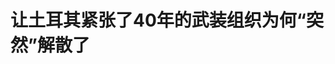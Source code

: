 <!DOCTYPE html>
<html lang="zh-CN">

<head>
    
<title>让土耳其紧张了40年的武装组织为何“突然”解散了_腾讯新闻</title>
<meta name="keywords" content="库尔德工人党,土耳其_时政,库尔德人,土耳其,厄梅尔·切利克,阿卜杜拉·厄贾兰,埃尔多安,伊拉克_时政,土耳其政府,伊拉克">
<meta name="description" content="当地时间12日，库尔德工人党宣布将解除武装并解散。此举将结束该党与土耳其政府持续超过40年的武装冲突。△美联社报道截图 （海报上为库尔德工人党领导人厄贾兰）土耳其总统埃尔多安当天表示，土耳其正坚定地向着“无恐怖主义的土耳其”这一目标迈进，库尔德工人党的解散意味着一个关键门槛已被跨越。△当地时间2025年5月1...">
<meta name="author" content="腾讯网">
<meta name="copyright" content="Copyright 1998 - 2025 Tencent. All Rights Reserved">
<meta property="og:type" content="news" />

<meta property="og:title" content="让土耳其紧张了40年的武装组织为何“突然”解散了_腾讯新闻" />
<meta property="og:description" content="当地时间12日，库尔德工人党宣布将解除武装并解散。此举将结束该党与土耳其政府持续超过40年的武装冲突。△美联社报道截图 （海报上为库尔德工人党领导人厄贾兰）土耳其总统埃尔多安当天表示，土耳其正坚定地向着“无恐怖主义的土耳其”这一目标迈进，库尔德工人党的解散意味着一个关键门槛已被跨越。△当地时间2025年5月1..." />
<meta property="og:url" content="https://news.qq.com/rain/a/20250513A04M6L00" />
<meta property="og:image" content="https://inews.gtimg.com/news_ls/OKyBHykq55pDRFwO8xuNQwEDEfQxTRUJwD6JB3dLuAVxYAA_640330/0" />
<meta property="article:author" content="央视新闻" />
<meta property="article:published_time" content="2025-05-13 12:45:40" />
<meta property="category" content="politics" />

<meta name="baidu-site-verification" content="jJeIJ5X7pP" />
    <meta charset="utf-8" />
<meta http-equiv="X-UA-Compatible" content="IE=Edge" />
<meta name="viewport" content="width=device-width, initial-scale=1, shrink-to-fit=no" />
<link rel="dns-prefetch" href="mat1.gtimg.com">
<link rel="dns-prefetch" href="i.news.qq.com">
<link rel="shortcut icon" href="https://mat1.gtimg.com/qqcdn/qqindex2021/favicon.ico">
<script nomodule="true" src="https://mat1.gtimg.com/qqcdn/qqindex2021/common-static/20240515201444/core3-37-1.min.js"></script>
<script>
  try {
    if (!window.IntersectionObserver) {
      var observerScript = document.createElement('script');
      observerScript.src = "https://mat1.gtimg.com/qqcdn/qqindex2021/common-static/20241024141058/intersection-observer-polyfill.js";
      document.head.appendChild(observerScript);
    }
  } catch (error) {}
</script>

<script>
  try {
    if (!Element.prototype.scrollTo) {
      var scrollScript = document.createElement('script');
      scrollScript.src = "https://mat1.gtimg.com/qqcdn/qqindex2021/common-static/20241025153001/scroll-behavior-polyfill.js";
      document.head.appendChild(scrollScript);
    }
  } catch (error) {}
</script>
<script>
  try {
    if ('scrollRestoration' in window.history) {
      window.history.scrollRestoration = 'manual';
    }
    window.isPcClient = Boolean(window.electron) && (
      window.navigator.userAgent.indexOf('pc-client') > 0 ||
      window.navigator.userAgent.indexOf('TencentNews') > 0
    );
  } catch {}
</script>
<script>
  try {
    if (window.isPcClient) {
      var bodyStyle = document.createElement('style');
      bodyStyle.innerText = 'body{ zoom: 0.95 }';
      document.head.appendChild(bodyStyle);
    }
  } catch {}
</script>
<script>
  window.DATA = {"url":"https://view.inews.qq.com/a/20250513A04M6L00","article_id":"20250513A04M6L00","article_type":"0","title":"让土耳其紧张了40年的武装组织为何“突然”解散了","desc":"当地时间12日，库尔德工人党宣布将解除武装并解散。此举将结束该党与土耳其政府持续超过40年的武装冲突。△美联社报道截图 （海报上为库尔德工人党领导人厄贾兰）土耳其总统埃尔多安当天表示，土耳其正坚定地向着“无恐怖主义的土耳其”这一目标迈进，库尔德工人党的解散意味着一个关键门槛已被跨越。△当地时间2025年5月1...","iNewsRecommendLevel":1,"abstract":"当地时间12日，库尔德工人党宣布将解除武装并解散。此举将结束该党与土耳其政府持续超过40年的武装冲突。△美联社报道截图 （海报上为库尔德工人党领导人厄贾兰）土耳其总统埃尔多安当天表示，土耳其正坚定地向着“无恐怖主义的土耳其”这一目标迈进，库尔德工人党的解散意味着一个关键门槛已被跨越。△当地时间2025年5月1...","catalog1":"politics","ad_channel_sign":"news","introduction":"","media":"央视新闻","media_id":"58","pubtime":"2025-05-13 12:45:40","comment_id":"8411420429","political":0,"cmsId":"20250513A04M6L00","cms_id":"20250513A04M6L00","closeAllAd":0,"closeAllFavorite":false,"originContent":{"directory":{"ai_list":null,"enable":2,"list":null},"text":"\u003cdiv class=\"rich_media_content\"\u003e\u003c!--NO_AD_ERROR_8_2I1--\u003e\u003cp\u003e当地时间12日，库尔德工人党宣布将解除武装并解散。此举将结束该党与土耳其政府持续超过40年的武装冲突。\u003c/p\u003e\u003cdiv data-exeditor-arbitrary-box=\"wrap\"\u003e\u003cp\u003e\u003c!--IMG_0--\u003e\u003c/p\u003e\u003cp class=\"qqnews_image_desc\" style=\"color: #666; font-size: 14px; text-align: center\"\u003e△美联社报道截图 （海报上为库尔德工人党领导人厄贾兰）\u003c/p\u003e\u003c/div\u003e\u003cp\u003e土耳其总统埃尔多安当天表示，土耳其正坚定地向着“无恐怖主义的土耳其”这一目标迈进，库尔德工人党的解散意味着一个关键门槛已被跨越。\u003c/p\u003e\u003cdiv data-exeditor-arbitrary-box=\"wrap\"\u003e\u003cp\u003e\u003c!--IMG_1--\u003e\u003c/p\u003e\u003cp class=\"qqnews_image_desc\" style=\"color: #666; font-size: 14px; text-align: center\"\u003e△当地时间2025年5月12日，土耳其总统埃尔多安在内阁会议后发言。（图自视觉中国）\u003c/p\u003e\u003c/div\u003e\u003cp\u003e土耳其执政党正义与发展党发言人厄梅尔·切利克表示，库尔德工人党的解散是实现“无恐怖主义的土耳其”的重要一步。库尔德工人党的决定必须适用于其所有分支和延伸组织。\u003c/p\u003e\u003cdiv data-exeditor-arbitrary-box=\"wrap\"\u003e\u003cp\u003e\u003c!--IMG_2--\u003e\u003c/p\u003e\u003cp class=\"qqnews_image_desc\" style=\"color: #666; font-size: 14px; text-align: center\"\u003e△土耳其阿纳多卢通讯社报道截图 （题图为土耳其执政党正义与发展党发言人切利克）\u003c/p\u003e\u003c/div\u003e\u003cp\u003e伊拉克库尔德自治区主席府12日发表声明称，库尔德工人党的决定具有“历史性意义”，不仅为结束数十年的冲突奠定基础，也为地区和平与稳定开启新篇章。\u003c/p\u003e\u003cdiv data-exeditor-arbitrary-box=\"wrap\"\u003e\u003cp\u003e\u003c!--IMG_3--\u003e\u003c/p\u003e\u003cp class=\"qqnews_image_desc\" style=\"color: #666; font-size: 14px; text-align: center\"\u003e△资料图：2013年5月14日，一群库尔德工人党武装人员进入伊拉克北部的赫罗尔地区。（图自美联社）\u003c/p\u003e\u003c/div\u003e\u003cdiv style=\"align-items: center; box-sizing: border-box; display: flex; font-size: 19px; font-weight: bold; justify-content: flex-start; margin-bottom: 26px; margin-top: 28px; width: 100%\" class=\"cms-cke-widget-title-normal-3 cms-cke-widget-title-tpl cms-cke-widget-title-wrapper cms-cke-widget-tpl\" data-exeditor-arbitrary-box=\"wrap\" data-exeditor-arbitrary-box-special-style=\"width\"\u003e\u003cdiv style=\"display: inline-block; position: relative; z-index: 9\" class=\"cms-cke-widget-title-container\" data-exeditor-arbitrary-box=\"wrap\"\u003e\u003csection style=\"background-image: url(https://inews.gtimg.com/om_bt/OX7Z_nbbTaKtViCWODDbOU1wckRuvY_TA8hQbw9qZcZmIAA/0); background-position: center; background-repeat: no-repeat; background-size: cover; display: inline-block; height: 48px; left: 0px; margin-right: 4px; position: absolute; top: -5px; width: 48px\" data-exeditor-arbitrary-box=\"text-wrap\"\u003e \u003c/section\u003e\u003cdiv style=\"color: #0d141e; display: inline-block; line-height: 26px; min-width: 4px; padding: 1px 12px 1px 21px; position: relative; text-align: left; top: 9px; word-break: break-all\" class=\"cms-cke-widget-title-wrap title-normal-3-text\" data-exeditor-arbitrary-box=\"wrap\"\u003e\u003cp\u003e\u003cspan style=\"font-size: 19px\"\u003e\u003cstrong\u003e\u003cspan style=\"color: rgb(13, 20, 30)\"\u003e资讯多一点：库尔德工人党\u003c/span\u003e\u003c/strong\u003e\u003c/span\u003e\u003c/p\u003e\u003c/div\u003e\u003c/div\u003e\u003c/div\u003e\u003cul classname=\"ex-list\" data-ex-list=\"ul\" data-list-style-type=\"circle\" style=\"--ul-list-style-type: \u0026#39;\\25EF\u0026#39;\" class=\"nonUnicode-list-style-type\"\u003e\u003cli\u003e\u003cp\u003e库尔德工人党成立于1979年，长期以武力手段寻求在土耳其与伊拉克、伊朗、\u003c!--SECURE_LINK_BEGIN_0--\u003e叙利亚\u003c!--SECURE_LINK_END_0--\u003e交界地区建立独立国家。\u003c/p\u003e\u003c/li\u003e\u003cli\u003e\u003cp\u003e自1984年起，库尔德工人党与土耳其政府爆发多轮冲突，造成数万人死亡。\u003c/p\u003e\u003c/li\u003e\u003cli\u003e\u003cp\u003e1999年，该组织领导人阿卜杜拉·厄贾兰被土耳其政府逮捕并关押在伊斯坦布尔附近的伊姆拉勒岛。\u003c/p\u003e\u003c/li\u003e\u003cli\u003e\u003cp\u003e2012年10月，土耳其政府开始与厄贾兰进行接触，开启推进解决土耳其库尔德问题的“和平进程”谈判。\u003c/p\u003e\u003c/li\u003e\u003cli\u003e\u003cp\u003e2025年2月27日，被监禁的厄贾兰发表声明，要求所有库尔德工人党武装人员必须放下武器，库尔德工人党必须自行解散。\u003c/p\u003e\u003c/li\u003e\u003cli\u003e\u003cp\u003e3月1日，库尔德工人党宣布即日起其所有武装将在不受攻击的情况下开始停火，并将在厄贾兰的领导下放下武器并解散。库尔德工人党要求土耳其政府释放厄贾兰，让他正常工作与生活，库尔德工人党只有在厄贾兰的领导下才能实现这一切。\u003c/p\u003e\u003c/li\u003e\u003cli\u003e\u003cp\u003e5月初，库尔德工人党在伊拉克北部召开代表大会，重点讨论厄贾兰此前提出的“解除武装、实现和平”的呼吁。\u003c/p\u003e\u003c/li\u003e\u003c/ul\u003e\u003cdiv data-exeditor-arbitrary-box=\"wrap\"\u003e\u003cp\u003e\u003c!--IMG_4--\u003e\u003c/p\u003e\u003cp class=\"qqnews_image_desc\" style=\"color: #666; font-size: 14px; text-align: center\"\u003e△当地时间2025年5月12日，库尔德工人党在伊拉克北部召开的会议上宣布组织解散。（图自视觉中国）\u003c/p\u003e\u003c/div\u003e\u003cp\u003e\u003cstrong\u003e中国人民大学国际关系学院教授田文林\u003c/strong\u003e在接受中央广播电视总台环球资讯广播采访时分析指出，库尔德工人党宣布解散并结束武装活动，看似突然，实际与土耳其国内及其周边地区的形势变化密切相关。\u003c!--NO_AD_0--\u003e\u003c!--EOP_0--\u003e\u003c/p\u003e\u003c!--PARAGRAPH_0--\u003e\u003cul classname=\"ex-list\" data-ex-list=\"ul\" data-list-style-type=\"circle\" style=\"--ul-list-style-type: \u0026#39;\\25EF\u0026#39;\" class=\"nonUnicode-list-style-type\"\u003e\u003cli\u003e\u003cp\u003e去年12月，叙利亚政权更替。土耳其可以长驱直入进入叙利亚境内，打击越境藏匿的库尔德工人党组织，这使得库尔德工人党陷入前所未有的困境。\u003c/p\u003e\u003c/li\u003e\u003cli\u003e\u003cp\u003e库尔德工人党领导人厄贾兰被土耳其政府长期关押。土耳其政府希望用厄贾兰的自由换取库尔德工人党放下武装并解散。\u003c/p\u003e\u003c/li\u003e\u003cli\u003e\u003cp\u003e库尔德工人党自创建至今，试图通过武力方式争取所谓自治乃至独立的进程并没有获得实质性胜利，反而导致库尔德聚居区战乱频繁，库尔德人的生存境遇变得更加困难。\u003c/p\u003e\u003c/li\u003e\u003cli\u003e\u003cp\u003e在上述这些背景下，库尔德工人党最终选择放下武器。\u003c/p\u003e\u003c/li\u003e\u003c/ul\u003e\u003cdiv data-exeditor-arbitrary-box=\"wrap\"\u003e\u003cp\u003e\u003c!--IMG_5--\u003e\u003c/p\u003e\u003cp class=\"qqnews_image_desc\" style=\"color: #666; font-size: 14px; text-align: center\"\u003e△资料图：2007年6月20日，库尔德斯坦工人党武装人员在伊拉克北部进行训练。（图自视觉中国）\u003c/p\u003e\u003c/div\u003e\u003cp\u003e田文林进一步指出，库尔德工人党主动宣布解散，既缓解了土耳其的安全焦虑，也有利于地区局势的缓和。\u003c/p\u003e\u003cul classname=\"ex-list\" data-ex-list=\"ul\" data-list-style-type=\"circle\" style=\"--ul-list-style-type: \u0026#39;\\25EF\u0026#39;\" class=\"nonUnicode-list-style-type\"\u003e\u003cli\u003e\u003cp\u003e首先，库尔德人占土耳其人口的20%，库尔德工人党领导的民族独立运动，被土耳其视为安全领域的重大威胁。现在库尔德工人党主动解散武装，放下武器，无疑会缓解土耳其国内紧张的安全形势，减少安全方面的投入。\u003c/p\u003e\u003c/li\u003e\u003cli\u003e\u003cp\u003e其次，库尔德人是中东第四大民族，但是始终没有建立自己的国家。现在库尔德工人党主动宣布解散，使得库尔德人谋求高度自治乃至独立的可能性大幅下降。对于现在的中东局势而言，是有好处的。\u003c/p\u003e\u003c/li\u003e\u003c!--NO_AD_1--\u003e\u003c!--EOP_1--\u003e\u003c!--NO_AD_2--\u003e\u003c!--EOP_2--\u003e\u003c!--NO_AD_3--\u003e\u003c!--EOP_3--\u003e\u003c!--NO_AD_4--\u003e\u003c!--EOP_4--\u003e\u003c/ul\u003e\u003c!--PARAGRAPH_4--\u003e\u003c!--PARAGRAPH_3--\u003e\u003c!--PARAGRAPH_2--\u003e\u003c!--PARAGRAPH_1--\u003e\u003cp\u003e素材来源丨总台环球资讯广播《直播世界》\u003c/p\u003e\u003cp\u003e记者丨陈慧慧 杨卓英 \u003c/p\u003e\u003cp\u003e编辑丨印梅梅 姚燕侠 原丁 杨楠\u003c/p\u003e\u003cp\u003e签审丨闫明 康炘冬\u003c/p\u003e\u003cdiv powered-by=\"qqnews_ex-editor\"\u003e\u003c/div\u003e\u003cstyle\u003e.rich_media_content{--news-tabel-th-night-color: #444444;--news-font-day-color: #333;--news-font-night-color: #d9d9d9;--news-bottom-distance: 22px}.rich_media_content p:not([data-exeditor-arbitrary-box=image-box]){letter-spacing:.5px;line-height:30px;margin-bottom:var(--news-bottom-distance);word-wrap:break-word}.rich_media_content{color:var(--news-font-day-color);font-size:18px}@media(prefers-color-scheme:dark){body:not([data-weui-theme=light]):not([dark-mode-disable=true]) .rich_media_content p:not([data-exeditor-arbitrary-box=image-box]){letter-spacing:.5px;line-height:30px;margin-bottom:var(--news-bottom-distance);word-wrap:break-word}body:not([data-weui-theme=light]):not([dark-mode-disable=true]) .rich_media_content{color:var(--news-font-night-color)}}.data_color_scheme_dark .rich_media_content p:not([data-exeditor-arbitrary-box=image-box]){letter-spacing:.5px;line-height:30px;margin-bottom:var(--news-bottom-distance);word-wrap:break-word}.data_color_scheme_dark .rich_media_content{color:var(--news-font-night-color)}.data_color_scheme_dark .rich_media_content{font-size:18px}.rich_media_content p[data-exeditor-arbitrary-box=image-box]{margin-bottom:11px}.rich_media_content\u003ediv:not(.qnt-video),.rich_media_content\u003esection{margin-bottom:var(--news-bottom-distance)}.rich_media_content hr{margin-bottom:var(--news-bottom-distance)}.rich_media_content .link_list{margin:0;margin-top:20px;min-height:0!important}.rich_media_content blockquote{background:#f9f9f9;border-left:6px solid #ccc;margin:1.5em 10px;padding:.5em 10px}.rich_media_content blockquote p{margin-bottom:0!important}.data_color_scheme_dark .rich_media_content blockquote{background:#323232}@media(prefers-color-scheme:dark){body:not([data-weui-theme=light]):not([dark-mode-disable=true]) .rich_media_content blockquote{background:#323232}}.rich_media_content ol[data-ex-list]{--ol-start: 1;--ol-list-style-type: decimal;list-style-type:none;counter-reset:olCounter calc(var(--ol-start,1) - 1);position:relative}.rich_media_content ol[data-ex-list]\u003eli\u003e:first-child::before{content:counter(olCounter,var(--ol-list-style-type)) '. ';counter-increment:olCounter;font-variant-numeric:tabular-nums;display:inline-block}.rich_media_content ul[data-ex-list]{--ul-list-style-type: circle;list-style-type:none;position:relative}.rich_media_content ul[data-ex-list].nonUnicode-list-style-type\u003eli\u003e:first-child::before{content:var(--ul-list-style-type) ' ';font-variant-numeric:tabular-nums;display:inline-block;transform:scale(0.5)}.rich_media_content ul[data-ex-list].unicode-list-style-type\u003eli\u003e:first-child::before{content:var(--ul-list-style-type) ' ';font-variant-numeric:tabular-nums;display:inline-block;transform:scale(0.8)}.rich_media_content ol:not([data-ex-list]){padding-left:revert}.rich_media_content ul:not([data-ex-list]){padding-left:revert}.rich_media_content table{display:table;border-collapse:collapse;margin-bottom:var(--news-bottom-distance)}.rich_media_content table th,.rich_media_content table td{word-wrap:break-word;border:1px solid #ddd;white-space:nowrap;padding:2px 5px}.rich_media_content table th{font-weight:700;background-color:#f0f0f0;text-align:left}.rich_media_content table p{margin-bottom:0!important}.data_color_scheme_dark .rich_media_content table th{background:var(--news-tabel-th-night-color)}@media(prefers-color-scheme:dark){body:not([data-weui-theme=light]):not([dark-mode-disable=true]) .rich_media_content table th{background:var(--news-tabel-th-night-color)}}.rich_media_content .qqnews_image_desc,.rich_media_content p[type=om-image-desc]{line-height:20px!important;text-align:center!important;font-size:14px!important;color:#666!important}.rich_media_content div[data-exeditor-arbitrary-box=wrap]:not([data-exeditor-arbitrary-box-special-style]){max-width:100%}.rich_media_content .qqnews-content{--wmfont: 0;--wmcolor: transparent;font-size:var(--wmfont);color:var(--wmcolor);line-height:var(--wmfont)!important;margin-bottom:var(--wmfont)!important}.rich_media_content .qqnews_sign_emphasis{background:#f7f7f7}.rich_media_content .qqnews_sign_emphasis ol{word-wrap:break-word;border:none;color:#5c5c5c;line-height:28px;list-style:none;margin:14px 0 6px;padding:16px 15px 4px}.rich_media_content .qqnews_sign_emphasis p{margin-bottom:12px!important}.rich_media_content .qqnews_sign_emphasis ol\u003eli\u003ep{padding-left:30px}.rich_media_content .qqnews_sign_emphasis ol\u003eli{list-style:none}.rich_media_content .qqnews_sign_emphasis ol\u003eli\u003ep:first-child::before{margin-left:-30px;content:counter(olCounter,decimal) ''!important;counter-increment:olCounter!important;font-variant-numeric:tabular-nums!important;background:#37f;border-radius:2px;color:#fff;font-size:15px;font-style:normal;text-align:center;line-height:18px;width:18px;height:18px;margin-right:12px;position:relative;top:-1px}.data_color_scheme_dark .rich_media_content .qqnews_sign_emphasis{background:#262626}.data_color_scheme_dark .rich_media_content .qqnews_sign_emphasis ol\u003eli\u003ep{color:#a9a9a9}@media(prefers-color-scheme:dark){body:not([data-weui-theme=light]):not([dark-mode-disable=true]) .rich_media_content .qqnews_sign_emphasis{background:#262626}body:not([data-weui-theme=light]):not([dark-mode-disable=true]) .rich_media_content .qqnews_sign_emphasis ol\u003eli\u003ep{color:#a9a9a9}}.rich_media_content h1,.rich_media_content h2,.rich_media_content h3,.rich_media_content h4,.rich_media_content h5,.rich_media_content h6{margin-bottom:var(--news-bottom-distance);font-weight:700}.rich_media_content h1{font-size:20px}.rich_media_content h2,.rich_media_content h3{font-size:19px}.rich_media_content h4,.rich_media_content h5,.rich_media_content h6{font-size:18px}.rich_media_content li:empty{display:none}.rich_media_content ul,.rich_media_content ol{margin-bottom:var(--news-bottom-distance)}.rich_media_content div\u003ep:only-child{margin-bottom:0!important}.rich_media_content .cms-cke-widget-title-wrap p{margin-bottom:0!important}\u003c/style\u003e\u003c/div\u003e","version":"v2"},"originAttribute":{"IMG_0":{"bigOrigUrl":"https://inews.gtimg.com/om_bt/OOc2gMFx9uaGF3sJad3mjEKppqCqUFVjU7kh8whxCFicEAA/0","compressUrl":"https://inews.gtimg.com/om_bt/OOc2gMFx9uaGF3sJad3mjEKppqCqUFVjU7kh8whxCFicEAA/641","desc":"","fullPic":"1","height":584,"imgurl0":"https://inews.gtimg.com/om_bt/OOc2gMFx9uaGF3sJad3mjEKppqCqUFVjU7kh8whxCFicEAA/0","imgurl1000":"https://inews.gtimg.com/om_bt/OOc2gMFx9uaGF3sJad3mjEKppqCqUFVjU7kh8whxCFicEAA/1000","islong":0,"origUrl":"https://inews.gtimg.com/om_bt/OOc2gMFx9uaGF3sJad3mjEKppqCqUFVjU7kh8whxCFicEAA/641","size":461,"style":"display: inline-block; max-width: 100%; width: 960px","thumb":"https://inews.gtimg.com/om_bt/OOc2gMFx9uaGF3sJad3mjEKppqCqUFVjU7kh8whxCFicEAA_181x181s/0","url":"https://inews.gtimg.com/om_bt/OOc2gMFx9uaGF3sJad3mjEKppqCqUFVjU7kh8whxCFicEAA/641","width":641},"IMG_1":{"bigOrigUrl":"https://inews.gtimg.com/om_bt/OsJcvz6jZijI4ydU-ObIIdpydMOKRTHLLkijFFChyMP9kAA/0","compressUrl":"https://inews.gtimg.com/om_bt/OsJcvz6jZijI4ydU-ObIIdpydMOKRTHLLkijFFChyMP9kAA/641","desc":"","fullPic":"1","height":436,"imgurl0":"https://inews.gtimg.com/om_bt/OsJcvz6jZijI4ydU-ObIIdpydMOKRTHLLkijFFChyMP9kAA/0","imgurl1000":"https://inews.gtimg.com/om_bt/OsJcvz6jZijI4ydU-ObIIdpydMOKRTHLLkijFFChyMP9kAA/1000","islong":0,"origUrl":"https://inews.gtimg.com/om_bt/OsJcvz6jZijI4ydU-ObIIdpydMOKRTHLLkijFFChyMP9kAA/641","size":162,"style":"display: inline-block; max-width: 100%; width: 960px","thumb":"https://inews.gtimg.com/om_bt/OsJcvz6jZijI4ydU-ObIIdpydMOKRTHLLkijFFChyMP9kAA_181x181s/0","url":"https://inews.gtimg.com/om_bt/OsJcvz6jZijI4ydU-ObIIdpydMOKRTHLLkijFFChyMP9kAA/641","width":641},"IMG_2":{"bigOrigUrl":"https://inews.gtimg.com/om_bt/Oc4hrewavI_XJMIv2XFVieNPTOkHwChRg9Wto5H8OP8mIAA/0","compressUrl":"https://inews.gtimg.com/om_bt/Oc4hrewavI_XJMIv2XFVieNPTOkHwChRg9Wto5H8OP8mIAA/641","desc":"","fullPic":"1","height":460,"imgurl0":"https://inews.gtimg.com/om_bt/Oc4hrewavI_XJMIv2XFVieNPTOkHwChRg9Wto5H8OP8mIAA/0","imgurl1000":"https://inews.gtimg.com/om_bt/Oc4hrewavI_XJMIv2XFVieNPTOkHwChRg9Wto5H8OP8mIAA/1000","islong":0,"origUrl":"https://inews.gtimg.com/om_bt/Oc4hrewavI_XJMIv2XFVieNPTOkHwChRg9Wto5H8OP8mIAA/641","size":346,"style":"display: inline-block; max-width: 100%; width: 960px","thumb":"https://inews.gtimg.com/om_bt/Oc4hrewavI_XJMIv2XFVieNPTOkHwChRg9Wto5H8OP8mIAA_181x181s/0","url":"https://inews.gtimg.com/om_bt/Oc4hrewavI_XJMIv2XFVieNPTOkHwChRg9Wto5H8OP8mIAA/641","width":641},"IMG_3":{"bigOrigUrl":"https://inews.gtimg.com/om_bt/OSoMqvTvDYqfUlnKPLFeI8IQgLZso2HWNjWYFAYpTrTFsAA/0","compressUrl":"https://inews.gtimg.com/om_bt/OSoMqvTvDYqfUlnKPLFeI8IQgLZso2HWNjWYFAYpTrTFsAA/641","desc":"","fullPic":"1","height":410,"imgurl0":"https://inews.gtimg.com/om_bt/OSoMqvTvDYqfUlnKPLFeI8IQgLZso2HWNjWYFAYpTrTFsAA/0","imgurl1000":"https://inews.gtimg.com/om_bt/OSoMqvTvDYqfUlnKPLFeI8IQgLZso2HWNjWYFAYpTrTFsAA/1000","islong":0,"origUrl":"https://inews.gtimg.com/om_bt/OSoMqvTvDYqfUlnKPLFeI8IQgLZso2HWNjWYFAYpTrTFsAA/641","size":540,"style":"display: inline-block; max-width: 100%; width: 960px","thumb":"https://inews.gtimg.com/om_bt/OSoMqvTvDYqfUlnKPLFeI8IQgLZso2HWNjWYFAYpTrTFsAA_181x181s/0","url":"https://inews.gtimg.com/om_bt/OSoMqvTvDYqfUlnKPLFeI8IQgLZso2HWNjWYFAYpTrTFsAA/641","width":641},"IMG_4":{"bigOrigUrl":"https://inews.gtimg.com/om_bt/OUPSl2nU64jLzkqNg_jHO2hRslWAHCGcbXYOxuZ99F64AAA/0","compressUrl":"https://inews.gtimg.com/om_bt/OUPSl2nU64jLzkqNg_jHO2hRslWAHCGcbXYOxuZ99F64AAA/641","desc":"","fullPic":"1","height":361,"imgurl0":"https://inews.gtimg.com/om_bt/OUPSl2nU64jLzkqNg_jHO2hRslWAHCGcbXYOxuZ99F64AAA/0","imgurl1000":"https://inews.gtimg.com/om_bt/OUPSl2nU64jLzkqNg_jHO2hRslWAHCGcbXYOxuZ99F64AAA/1000","islong":0,"origUrl":"https://inews.gtimg.com/om_bt/OUPSl2nU64jLzkqNg_jHO2hRslWAHCGcbXYOxuZ99F64AAA/641","size":95,"style":"display: inline-block; max-width: 100%; width: 960px","thumb":"https://inews.gtimg.com/om_bt/OUPSl2nU64jLzkqNg_jHO2hRslWAHCGcbXYOxuZ99F64AAA_181x181s/0","url":"https://inews.gtimg.com/om_bt/OUPSl2nU64jLzkqNg_jHO2hRslWAHCGcbXYOxuZ99F64AAA/641","width":641},"IMG_5":{"bigOrigUrl":"https://inews.gtimg.com/om_bt/OAS87yKfusqFdP_KaBgBOJZ2fcHFYgLNnb518WJKtSFz0AA/0","compressUrl":"https://inews.gtimg.com/om_bt/OAS87yKfusqFdP_KaBgBOJZ2fcHFYgLNnb518WJKtSFz0AA/641","desc":"","fullPic":"1","height":431,"imgurl0":"https://inews.gtimg.com/om_bt/OAS87yKfusqFdP_KaBgBOJZ2fcHFYgLNnb518WJKtSFz0AA/0","imgurl1000":"https://inews.gtimg.com/om_bt/OAS87yKfusqFdP_KaBgBOJZ2fcHFYgLNnb518WJKtSFz0AA/1000","islong":0,"origUrl":"https://inews.gtimg.com/om_bt/OAS87yKfusqFdP_KaBgBOJZ2fcHFYgLNnb518WJKtSFz0AA/641","size":366,"style":"display: inline-block; max-width: 100%; width: 960px","thumb":"https://inews.gtimg.com/om_bt/OAS87yKfusqFdP_KaBgBOJZ2fcHFYgLNnb518WJKtSFz0AA_181x181s/0","url":"https://inews.gtimg.com/om_bt/OAS87yKfusqFdP_KaBgBOJZ2fcHFYgLNnb518WJKtSFz0AA/641","width":641}},"selfDeclare":{},"userAddress":"北京","card":{"chlid":"58","chlname":"央视新闻","desc":"“央视新闻”是中央广播电视总台新闻新媒体旗舰账号，是重大新闻、突发事件和重要报道的总台首发账号。","icon":"https://inews.gtimg.com/om_ls/OCsBJ1JWKedYO2D7fQMnqlOmtm7WVDrtLSwqEYQCk6kJ8AA_200200/0","msgEntry":1,"uin":"ec6993b8a9bd48215bee15e390bcc00f76","update_frequency":"0","vip_desc":"中央广播电视总台央视新闻官方账号","vip_icon_night":"https://inews.gtimg.com/newsapp_bt/0/1128171011183_4151/0","vip_place":"left","vip_type":"20006","vip_icon":"https://inews.gtimg.com/newsapp_bt/0/1128164013310_1586/0","vip_type_new":"20006","suid":"8QMc3H5f7o0Uuj/Z","liveInfo":{"roomID":"1450281245","roomStatus":"1","cms_id":"RLV2025051305232900","article_type":"102"},"cpLevel":1},"interationCount":{"like":14,"collect":11,"share":8},"payment_info":{},"article_is_pay":false,"payment_column_info_v1":{"is_column_pay":false,"read_count_all":0},"tag_info_item":null,"contentWordsNum":1392,"extraProperty":{"FeedbackDetailDisableInsert":0,"zanSkinType":""},"relateWelfare":{},"aiSwitch":true,"isOversize":false,"videoArr":[]};
</script>
<script>
  window.channelInfo = {"channelConfig":{"channelNav":[{"_auto_id":"1","active_alien_img":"","alien_img":"","channel_id":"news_news_home","is_local":"0","link":"https://www.qq.com","name_cn":"首页","name_en":"home"},{"_auto_id":"2","active_alien_img":"","alien_img":"","channel_id":"news_news_top","is_local":"0","link":"","name_cn":"要闻","name_en":"news"},{"_auto_id":"4","active_alien_img":"","alien_img":"","channel_id":"news_news_bj","is_local":"1","link":"","name_cn":"北京","name_en":"bj"},{"_auto_id":"5","active_alien_img":"","alien_img":"","channel_id":"news_news_finance","is_local":"0","link":"","name_cn":"财经","name_en":"finance"},{"_auto_id":"6","active_alien_img":"","alien_img":"","channel_id":"news_news_tech","is_local":"0","link":"","name_cn":"科技","name_en":"tech"},{"_auto_id":"7","active_alien_img":"","alien_img":"","channel_id":"tv","is_local":"0","link":"https://v.qq.com/channel/tv/?ptag=qqnews","name_cn":"电视剧","name_en":"tv"},{"_auto_id":"8","active_alien_img":"","alien_img":"","channel_id":"news_news_qa","is_local":"0","link":"","name_cn":"热问","name_en":"qa"},{"_auto_id":"9","active_alien_img":"","alien_img":"","channel_id":"news_news_ent","is_local":"0","link":"","name_cn":"娱乐","name_en":"ent"},{"_auto_id":"10","active_alien_img":"","alien_img":"","channel_id":"variety","is_local":"0","link":"https://v.qq.com/channel/variety/?ptag=qqnews","name_cn":"综艺","name_en":"variety"},{"_auto_id":"11","active_alien_img":"","alien_img":"","channel_id":"news_news_sports","is_local":"0","link":"","name_cn":"体育","name_en":"sports"},{"_auto_id":"13","active_alien_img":"","alien_img":"","channel_id":"news_news_nba","is_local":"0","link":"","name_cn":"NBA","name_en":"nba"},{"_auto_id":"14","active_alien_img":"","alien_img":"","channel_id":"news_news_world","is_local":"0","link":"","name_cn":"国际","name_en":"world"},{"_auto_id":"15","active_alien_img":"","alien_img":"","channel_id":"news_news_mil","is_local":"0","link":"","name_cn":"军事","name_en":"milite"},{"_auto_id":"16","active_alien_img":"","alien_img":"","channel_id":"news_news_auto","is_local":"0","link":"","name_cn":"汽车","name_en":"auto"},{"_auto_id":"17","active_alien_img":"","alien_img":"","channel_id":"news_news_house","is_local":"0","link":"","name_cn":"房产","name_en":"house"},{"_auto_id":"18","active_alien_img":"","alien_img":"","channel_id":"news_news_edu","is_local":"0","link":"","name_cn":"教育","name_en":"edu"},{"_auto_id":"19","active_alien_img":"","alien_img":"","channel_id":"news_news_antip","is_local":"0","link":"","name_cn":"健康","name_en":"health"},{"_auto_id":"20","active_alien_img":"","alien_img":"","channel_id":"news_news_video","is_local":"0","link":"","name_cn":"视频","name_en":"video"},{"_auto_id":"21","active_alien_img":"","alien_img":"","channel_id":"news_news_game","is_local":"0","link":"","name_cn":"游戏","name_en":"games"},{"_auto_id":"22","active_alien_img":"","alien_img":"","channel_id":"news_news_nchupin","is_local":"0","link":"","name_cn":"眼界","name_en":"chupin"},{"_auto_id":"24","active_alien_img":"","alien_img":"","channel_id":"news_news_football","is_local":"0","link":"","name_cn":"足球","name_en":"football"},{"_auto_id":"25","active_alien_img":"","alien_img":"","channel_id":"news_news_kepu","is_local":"0","link":"","name_cn":"科学","name_en":"kepu"},{"_auto_id":"26","active_alien_img":"","alien_img":"","channel_id":"news_news_digi","is_local":"0","link":"","name_cn":"数码","name_en":"digi"},{"_auto_id":"28","active_alien_img":"","alien_img":"","channel_id":"ymzx","is_local":"0","link":"https://gamer.qq.com/v2/cloudgame/game/96897?ichannel=txxwpc0Ftxxwpc1","name_cn":"元梦之星","name_en":"news_news_ymzx"},{"_auto_id":"31","active_alien_img":"","alien_img":"","channel_id":"movie","is_local":"0","link":"https://v.qq.com/channel/movie/?ptag=qqnews","name_cn":"电影","name_en":"movie"},{"_auto_id":"32","active_alien_img":"","alien_img":"","channel_id":"news_news_esport","is_local":"0","link":"","name_cn":"电竞","name_en":"esport"},{"_auto_id":"34","active_alien_img":"","alien_img":"","channel_id":"news_news_history","is_local":"0","link":"","name_cn":"历史","name_en":"history"},{"_auto_id":"35","active_alien_img":"","alien_img":"","channel_id":"news_news_baby","is_local":"0","link":"","name_cn":"育儿","name_en":"baby"},{"_auto_id":"36","active_alien_img":"","alien_img":"","channel_id":"hbjy","is_local":"0","link":"https://gp.qq.com/act/a20250421mnqlx/news.shtml","name_cn":"和平精英","name_en":"news_news_hbjy"},{"_auto_id":"37","active_alien_img":"","alien_img":"","channel_id":"cloud_gamer","is_local":"0","link":"https://gamer.qq.com/?ichannel=txxwpc0Ftxxwpc1","name_cn":"云游戏","name_en":"cloud_gamer"},{"_auto_id":"38","active_alien_img":"","alien_img":"","channel_id":"news_news_lic","is_local":"0","link":"","name_cn":"理财","name_en":"finance_licai"},{"_auto_id":"39","active_alien_img":"","alien_img":"","channel_id":"news_news_istock","is_local":"0","link":"","name_cn":"股票","name_en":"finance_stock"},{"_auto_id":"40","active_alien_img":"","alien_img":"","channel_id":"ren_min_shi_pin","is_local":"0","link":"https://news.qq.com/omn/author/8QMd3Hld74cbujbY?tab=om_video","name_cn":"人民视频","name_en":"ren_min_shi_pin"},{"_auto_id":"41","active_alien_img":"","alien_img":"","channel_id":"news_news_weather","is_local":"0","link":"https://tianqi.qq.com/index.htm","name_cn":"天气","name_en":"weather"}]}};
</script>
<script>
  window.articleConfig = {"rightConfig":[{"_auto_id":"1","category_key":"default","modules":"{\"moduleList\":[{\"title\":\"作者其他文章\",\"id\":\"user_article\"},{\"title\":\"精选视频\",\"id\":\"video_album\",\"videoType\":\"tag\",\"videoId\":\"aUepxrtchGM=\",\"isSticky\":0},{\"title\":\"下载条\",\"id\":\"download_banner\",\"isSticky\":1},{\"title\":\"热点榜\",\"id\":\"hot_rank_list\",\"isSticky\":1},{\"title\":\"广告推广\",\"id\":\"ssp_ad_module\",\"category\":\"ad_ssp\",\"loid\":\"109\",\"isSticky\":1},{\"title\":\"广告推广位\",\"id\":\"c2s_ad_module\",\"category\":\"right_c2s\",\"path\":\"QQcom_all_Rectangle-1|QQcom_all_Rectangle-2|QQcom_all_Rectangle-3\",\"isSticky\":1}]}"},{"_auto_id":"2","category_key":"ent","modules":"{\"moduleList\":[{\"title\":\"作者其他文章\",\"id\":\"user_article\"},{\"title\":\"精选视频\",\"id\":\"video_album\",\"videoType\":\"tag\",\"videoId\":\"aUepxrtchGM=\"},{\"title\":\"下载条\",\"id\":\"download_banner\",\"isSticky\":1},{\"title\":\"热点榜\",\"id\":\"hot_rank_list\",\"isSticky\":1},{\"title\":\"广告推广\",\"id\":\"ssp_ad_module\",\"category\":\"ad_ssp\",\"loid\":\"109\",\"isSticky\":1},{\"title\":\"广告推广\",\"id\":\"ssp_ad_module\",\"category\":\"ad_ssp\",\"loid\":\"117\",\"isSticky\":1}]}"},{"_auto_id":"3","category_key":"game","modules":"{\"moduleList\":[{\"title\":\"作者其他文章\",\"id\":\"user_article\"},{\"title\":\"精选视频\",\"id\":\"video_album\",\"videoType\":\"tag\",\"videoId\":\"aUepxrtchGM=\"},{\"title\":\"热门游戏\",\"id\":\"recommend_game\",\"isSticky\":0},{\"title\":\"下载条\",\"id\":\"download_banner\",\"isSticky\":1},{\"title\":\"热点榜\",\"id\":\"hot_rank_list\",\"isSticky\":1},{\"title\":\"广告推广\",\"id\":\"ssp_ad_module\",\"category\":\"ad_ssp\",\"loid\":\"109\",\"isSticky\":1},{\"title\":\"广告推广位\",\"id\":\"c2s_ad_module\",\"category\":\"right_c2s\",\"path\":\"QQcom_all_Rectangle-1|QQcom_all_Rectangle-2|QQcom_all_Rectangle-3\",\"isSticky\":1}]}"},{"_auto_id":"4","category_key":"tech","modules":"{\"moduleList\":[{\"title\":\"作者其他文章\",\"id\":\"user_article\"},{\"title\":\"精选视频\",\"id\":\"video_album\",\"videoType\":\"tag\",\"videoId\":\"aUepxrtchGM=\"},{\"title\":\"下载条\",\"id\":\"download_banner\",\"isSticky\":1},{\"title\":\"热点榜\",\"id\":\"hot_rank_list\",\"isSticky\":1},{\"title\":\"广告推广\",\"id\":\"ssp_ad_module\",\"category\":\"ad_ssp\",\"loid\":\"109\",\"isSticky\":1},{\"title\":\"广告推广位\",\"id\":\"c2s_ad_module\",\"category\":\"right_c2s\",\"path\":\"QQcom_all_Rectangle-1|QQcom_all_Rectangle-2|QQcom_all_Rectangle-3\",\"isSticky\":1}]}"},{"_auto_id":"5","category_key":"finance","modules":"{\"moduleList\":[{\"title\":\"作者其他文章\",\"id\":\"user_article\"},{\"title\":\"精选视频\",\"id\":\"video_album\",\"videoType\":\"tag\",\"videoId\":\"aUepxrtchGM=\"},{\"title\":\"下载条\",\"id\":\"download_banner\",\"isSticky\":1},{\"title\":\"热点榜\",\"id\":\"hot_rank_list\",\"isSticky\":1},{\"title\":\"广告推广\",\"id\":\"ssp_ad_module\",\"category\":\"ad_ssp\",\"loid\":\"109\",\"isSticky\":1},{\"title\":\"广告推广位\",\"id\":\"c2s_ad_module\",\"category\":\"right_c2s\",\"path\":\"QQcom_all_Rectangle-1|QQcom_all_Rectangle-2|QQcom_all_Rectangle-3\",\"isSticky\":1}]}"},{"_auto_id":"6","category_key":"news","modules":"{\"moduleList\":[{\"title\":\"作者其他文章\",\"id\":\"user_article\"},{\"title\":\"精选视频\",\"id\":\"video_album\",\"videoType\":\"tag\",\"videoId\":\"aUepxrtchGM=\"},{\"title\":\"下载条\",\"id\":\"download_banner\",\"isSticky\":1},{\"title\":\"热点榜\",\"id\":\"hot_rank_list\",\"isSticky\":1},{\"title\":\"广告推广\",\"id\":\"ssp_ad_module\",\"category\":\"ad_ssp\",\"loid\":\"109\",\"isSticky\":1},{\"title\":\"广告推广位\",\"id\":\"c2s_ad_module\",\"category\":\"right_c2s\",\"path\":\"QQcom_all_Rectangle-1|QQcom_all_Rectangle-2|QQcom_all_Rectangle-3\",\"isSticky\":1}]}"},{"_auto_id":"7","category_key":"fashion","modules":"{\"moduleList\":[{\"title\":\"作者其他文章\",\"id\":\"user_article\"},{\"title\":\"精选视频\",\"id\":\"video_album\",\"videoType\":\"tag\",\"videoId\":\"aUepxrtchGM=\"},{\"title\":\"下载条\",\"id\":\"download_banner\",\"isSticky\":1},{\"title\":\"热点榜\",\"id\":\"hot_rank_list\",\"isSticky\":1},{\"title\":\"广告推广\",\"id\":\"ssp_ad_module\",\"category\":\"ad_ssp\",\"loid\":\"109\",\"isSticky\":1},{\"title\":\"广告推广位\",\"id\":\"c2s_ad_module\",\"category\":\"right_c2s\",\"path\":\"QQcom_all_Rectangle-1|QQcom_all_Rectangle-2|QQcom_all_Rectangle-3\",\"isSticky\":1}]}"},{"_auto_id":"8","category_key":"sports","modules":"{\"moduleList\":[{\"title\":\"作者其他文章\",\"id\":\"user_article\"},{\"title\":\"精选视频\",\"id\":\"video_album\",\"videoType\":\"tag\",\"videoId\":\"aUepxrtchGM=\"},{\"title\":\"下载条\",\"id\":\"download_banner\",\"isSticky\":1},{\"title\":\"热点榜\",\"id\":\"hot_rank_list\",\"isSticky\":1},{\"title\":\"广告推广\",\"id\":\"ssp_ad_module\",\"category\":\"ad_ssp\",\"loid\":\"109\",\"isSticky\":1},{\"title\":\"广告推广位\",\"id\":\"c2s_ad_module\",\"category\":\"right_c2s\",\"path\":\"QQcom_all_Rectangle-1|QQcom_all_Rectangle-2|QQcom_all_Rectangle-3\",\"isSticky\":1}]}"},{"_auto_id":"9","category_key":"health","modules":"{\"moduleList\":[{\"title\":\"作者其他文章\",\"id\":\"user_article\"},{\"title\":\"精选视频\",\"id\":\"video_album\",\"videoType\":\"tag\",\"videoId\":\"aUepxrtchGM=\"},{\"title\":\"下载条\",\"id\":\"download_banner\",\"isSticky\":1},{\"title\":\"热点榜\",\"id\":\"hot_rank_list\",\"isSticky\":1},{\"title\":\"广告推广\",\"id\":\"ssp_ad_module\",\"category\":\"ad_ssp\",\"loid\":\"109\",\"isSticky\":1},{\"title\":\"广告推广位\",\"id\":\"c2s_ad_module\",\"category\":\"right_c2s\",\"path\":\"QQcom_all_Rectangle-1|QQcom_all_Rectangle-2|QQcom_all_Rectangle-3\",\"isSticky\":1}]}"},{"_auto_id":"10","category_key":"nba","modules":"{\"moduleList\":[{\"title\":\"作者其他文章\",\"id\":\"user_article\"},{\"title\":\"精选视频\",\"id\":\"video_album\",\"videoType\":\"tag\",\"videoId\":\"aUepxrtchGM=\"},{\"title\":\"下载条\",\"id\":\"download_banner\",\"isSticky\":1},{\"title\":\"热点榜\",\"id\":\"hot_rank_list\",\"isSticky\":1},{\"title\":\"广告推广\",\"id\":\"ssp_ad_module\",\"category\":\"ad_ssp\",\"loid\":\"109\",\"isSticky\":1},{\"title\":\"广告推广位\",\"id\":\"c2s_ad_module\",\"category\":\"right_c2s\",\"path\":\"QQcom_all_Rectangle-1|QQcom_all_Rectangle-2|QQcom_all_Rectangle-3\",\"isSticky\":1}]}"},{"_auto_id":"11","category_key":"edu","modules":"{\"moduleList\":[{\"title\":\"作者其他文章\",\"id\":\"user_article\"},{\"title\":\"精选视频\",\"id\":\"video_album\",\"videoType\":\"tag\",\"videoId\":\"aUWpxLNdg2c=\"},{\"title\":\"下载条\",\"id\":\"download_banner\",\"isSticky\":1},{\"title\":\"热点榜\",\"id\":\"hot_rank_list\",\"isSticky\":1},{\"title\":\"广告推广\",\"id\":\"ssp_ad_module\",\"category\":\"ad_ssp\",\"loid\":\"109\",\"isSticky\":1},{\"title\":\"广告推广位\",\"id\":\"c2s_ad_module\",\"category\":\"right_c2s\",\"path\":\"QQcom_all_Rectangle-1|QQcom_all_Rectangle-2|QQcom_all_Rectangle-3\",\"isSticky\":1}]}"},{"_auto_id":"12","category_key":"ad","modules":"{\"moduleList\":[{\"title\":\"广告推广\",\"id\":\"ssp_ad_module\",\"category\":\"ad_ssp\",\"loid\":\"109\",\"isSticky\":1},{\"title\":\"广告推广位\",\"id\":\"c2s_ad_module\",\"category\":\"right_c2s\",\"path\":\"QQcom_all_Rectangle-1|QQcom_all_Rectangle-2|QQcom_all_Rectangle-3\",\"isSticky\":1}]}"}],"tonglanAdConfig":[{"_auto_id":"1","modules":"{\"moduleList\":[{\"title\":\"广告推广位\",\"id\":\"top\",\"category\":\"top_c2s\",\"path\":\"QQcom_all_Width1-1\"},{\"title\":\"广告推广位\",\"id\":\"bottom\",\"category\":\"bottom_c2s\",\"path\":\"QQcom_all_Width1-2\"}]}"}],"bottomConfig":[],"videoAdConfig":[{"_auto_id":"1","normal_time":"10","switch":"1","video_count":"0","video_time":"0"}],"rightGameConfig":[{"_auto_id":"2","desc":"连续登录送游戏钻石，群雄共聚称霸沙城","icon":"https://inews.gtimg.com/newsapp_bt/0/0627161037914_3816/0","link":"https://s.iwan.qq.com/opengame/tenvideo/index.html?hidestatusbar=1&hidetitlebar=1&immersive=1&syswebview=1&landscape=1&gameid=49085&url=https%3A%2F%2Fgz-file.91ninthpalace.com%2Fwzzx%2Findex_tencent_iwan.html%20&ref_ele=90015","name":"王者之心2"},{"_auto_id":"3","desc":"上线送VIP！万人同屏横扫沙城","icon":"https://inews.gtimg.com/newsapp_bt/0/0627155752146_4584/0","link":"https://s.iwan.qq.com/opengame/tenvideo/index.html?hidestatusbar=1&hidetitlebar=1&immersive=1&landscape=1&syswebview=1&gameid=47203&url=https%3A%2F%2Fcqss2login.bigrnet.com%2Fiwan%2Fh5%2Fplay%2Floading&ref_ele=90015","name":"传奇盛世"},{"_auto_id":"4","desc":"超高爆率，经典玩法","icon":"https://inews.gtimg.com/newsapp_bt/0/0627160641137_9103/0","link":"https://s.iwan.qq.com/opengame/tenvideo/index.html?hidestatusbar=1&hidetitlebar=1&immersive=1&syswebview=1&gameid=43803&url=https%3A%2F%2Fsdk.mxzgame.com%2FGames%2Fportal%2F108337%2FTXVApp&ref_ele=90015","name":"新不良人"},{"_auto_id":"6","desc":"超多福利登录即领，海量游戏任你畅玩","icon":"https://inews.gtimg.com/newsapp_bt/0/111315495935_3595/0","link":"https://dldir3.qq.com/minigamefile/webdownloads/QQGameMini_silent_1002020001_cid0.exe","name":"QQ游戏大厅"},{"_auto_id":"7","desc":"纯正经典玩法，欢乐挑战赛火热来袭","icon":"https://inews.gtimg.com/newsapp_bt/0/070918050891_4971/0","link":"https://minigame.qq.com/h5game_frame_test/?appid=200904&ifid=1502020001","name":"欢乐斗地主"},{"_auto_id":"8","desc":"新服大放送，享赚你就来","icon":"https://inews.gtimg.com/newsapp_bt/0/0627154608860_7318/0","link":"https://s.iwan.qq.com/opengame/tenvideo/index.html?hidestatusbar=1&hidetitlebar=1&immersive=1&syswebview=1&landscape=1&gameid=43403&url=https%3A%2F%2Flogin-wxxyx2-bzsc.jikewan.com%2Fgame%2Fcqtxvideo.html&ref_ele=90015","name":"百战沙城"},{"_auto_id":"9","desc":"全新极速版本爽玩！送新武魂转换卡","icon":"https://inews.gtimg.com/newsapp_bt/0/1016115936984_7153/0","link":"https://s.iwan.qq.com/opengame/tenvideo/index.html?hidestatusbar=1&hidetitlebar=1&immersive=1&syswebview=1&gameid=51477&url=https%3A%2F%2Fh5sdk.cdqcwl.com%2Fsdk%2Ftxaiwandefault%2Fce43a6806214ed5b3e2227ca7e99e27a%2F2231&ref_ele=90015","name":"斗罗大陆"},{"_auto_id":"10","desc":"原汁原味，正版授权","icon":"https://inews.gtimg.com/newsapp_bt/0/0627160844946_1794/0","link":"https://s.iwan.qq.com/opengame/tenvideo/index.html?hidetitlebar=1&immersive=1&syswebview=1&landscape=1&gameid=37275&url=https%3A%2F%2Fsdk.mxzgame.com%2FGames%2Fportal%2F100211%2FTXVApp&ref_ele=90015","name":"原始传奇"},{"_auto_id":"11","desc":"登录领神秘巨星，打造巅峰阵容","icon":"https://inews.gtimg.com/newsapp_bt/0/0701170959368_8122/0","link":"https://s.iwan.qq.com/opengame/tenvideo/index.html?hidestatusbar=1&hidetitlebar=1&immersive=1&syswebview=1&gameid=40591&url=https%3A%2F%2Frh.diaigame.com%2Fh5plat%2Fplay%2Fpackage_code%2FP0012462&ref_ele=90015","name":"巅峰冠军足球"},{"_auto_id":"12","desc":"赛季制实时PVP联机对战","icon":"https://inews.gtimg.com/newsapp_bt/0/0701165259701_7142/0","link":"https://s.iwan.qq.com/opengame/tenvideo/index.html?hidestatusbar=1&hidetitlebar=1&immersive=1&syswebview=1&gameid=49634&url=https%3A%2F%2Ffootball.shenshoucdn.com%2Ffootball_new%2Fh5%2Ftxsp%2Findex.html&ref_ele=90015","name":"球场风云"},{"_auto_id":"13","desc":"专注超爽打宝体验","icon":"https://inews.gtimg.com/newsapp_bt/0/0627154956673_3154/0","link":"https://s.iwan.qq.com/opengame/tenvideo/index.html?hidestatusbar=1&hidetitlebar=1&immersive=1&syswebview=1&gameid=41057&url=https%3A%2F%2Fh5apily.fire2333.com%2Fh5sdk%2Ftxshipin%2Findex%2F3200222%2F3200112&ref_ele=90015","name":"传奇至尊"},{"_auto_id":"16","desc":"火爆新服，福利满满","icon":"https://inews.gtimg.com/newsapp_bt/0/0701171307639_4759/0","link":"https://s.iwan.qq.com/opengame/tenvideo/index.html?hidestatusbar=1&hidetitlebar=1&immersive=1&syswebview=1&gameid=50335&url=https%3A%2F%2Fh5-union-cdn.pptgame.cn%2Findex.html%3Ftx_package_id%3D10202%20&ref_ele=90015","name":"火源战纪"},{"_auto_id":"17","desc":"魔幻风格，超大场面","icon":"https://inews.gtimg.com/newsapp_bt/0/0701171500721_6895/0","link":"https://s.iwan.qq.com/opengame/tenvideo/index.html?hidestatusbar=1&hidetitlebar=1&immersive=1&syswebview=1&gameid=33112&url=https%3A%2F%2Fcsjs-tx.ebibi.com%2Fgame%2Fh5iwan-wwzs%2Fmain%2Findex.html&ref_ele=90015","name":"万王之神"},{"_auto_id":"19","desc":"经典神话背景，高清细腻画质","icon":"https://inews.gtimg.com/newsapp_bt/0/0709181543493_4955/0","link":"https://s.iwan.qq.com/opengame/tenvideo/index.html?hidestatusbar=1&hidetitlebar=1&immersive=1&syswebview=1&gameid=39686&url=https%3A%2F%2Fsdk.gz.1253361160.clb.myqcloud.com%2FGames%2Fportal%2F108311%2FTXVApp&ref_ele=90015","name":"凡人神将传"}]};
</script>
<script src="https://mat1.gtimg.com/www/js/emonitor/custom_ed041a23.js" charset="utf-8"></script>
<script>
  try {
    window.emonitorIns = emonitor.create({
      name: 'newsqq_normalArticle',
      atta: {
        name: 'newsqq',
      },
      mode: '007',
    });
  } catch (err) {
    console.warn(err);
  }
</script>
<link href="https://mat1.gtimg.com/qqcdn/qqindex2021/common-static/hel/qqnews-pc-dc_20250509063039/static/css/static.css" rel="stylesheet">

<script>window.__HEL_PRESET_META__={"qqnews-pc-components":{"app":{"id":1366,"name":"qqnews-pc-components","app_group_name":"qqnews-pc-components","proj_ver":{"map":{},"utime":0},"online_version":"qqnews-pc-components_20250306025658","build_version":"qqnews-pc-components_20250512030958","update_at":"2025-05-12T07:10:51.000Z","desc":"set by [init], from container [formal.pc.dc.tj101006] worker [2]"},"version":{"sub_app_name":"qqnews-pc-components","sub_app_version":"qqnews-pc-components_20250512030958","src_map":{"webDirPath":"https://mat1.gtimg.com/qqcdn/qqindex2021/common-static/hel/qqnews-pc-components_20250512030958","htmlIndexSrc":"https://mat1.gtimg.com/qqcdn/qqindex2021/common-static/hel/qqnews-pc-components_20250512030958/index.html","extractMode":"all","iframeSrc":"","chunkCssSrcList":["https://mat1.gtimg.com/qqcdn/qqindex2021/common-static/hel/qqnews-pc-components_20250512030958/static/css/index.css"],"chunkJsSrcList":["https://mat1.gtimg.com/qqcdn/qqindex2021/common-static/hel/qqnews-pc-components_20250512030958/static/js/index.js"],"staticCssSrcList":[],"staticJsSrcList":["https://mat1.gtimg.com/qqcdn/qqindex2021/static/20231212123233/react.production.min.js","https://mat1.gtimg.com/qqcdn/qqindex2021/static/20231212123233/react-dom.production.min.js","https://mat1.gtimg.com/qqcdn/qqindex2021/common-static/hel/hel-base-v16.js"],"relativeCssSrcList":[],"relativeJsSrcList":[],"privCssSrcList":[],"srvModSrcList":[],"headAssetList":[{"tag":"staticScript","append":false,"attrs":{"src":"https://mat1.gtimg.com/qqcdn/qqindex2021/static/20231212123233/react.production.min.js"}},{"tag":"staticScript","append":false,"attrs":{"src":"https://mat1.gtimg.com/qqcdn/qqindex2021/static/20231212123233/react-dom.production.min.js"}},{"tag":"staticScript","append":false,"attrs":{"src":"https://mat1.gtimg.com/qqcdn/qqindex2021/common-static/hel/hel-base-v16.js"}},{"tag":"script","append":true,"attrs":{"src":"https://mat1.gtimg.com/qqcdn/qqindex2021/common-static/hel/qqnews-pc-components_20250512030958/static/js/index.js","defer":""}},{"tag":"link","append":true,"attrs":{"href":"https://mat1.gtimg.com/qqcdn/qqindex2021/common-static/hel/qqnews-pc-components_20250512030958/static/css/index.css","rel":"stylesheet"}}],"bodyAssetList":[]},"update_at":"2025-05-12T07:10:50.000Z","create_at":"2025-05-12T07:10:50.000Z","_worker_id":"2","_is_backup":true}}}</script>
<script>window.__VIEW_PATH__="article.ejs";</script>
</head>

<body id="dc-normal-body">
  <div id="top-nav"></div>
  <div id="topAd"></div>
  <div class="qqweb-pc-content ">
    <div class="content-left">
      <div class="content">
        <div class="left-tool" id="left-tool"></div>
                <div class="content-article">
            <div id="article-column-tag"></div>
            <h1>让土耳其紧张了40年的武装组织为何“突然”解散了</h1>
            <div id="article-author"></div>
            <div id="article-content"></div>
          <div id="article-status"></div>
          <div id="relate-question"></div>
          <div class="recommend-con" id="ArticleBottom"></div>
        </div>
      </div>
      <div id="article-comment"></div>
      <div id="recommend"></div>
      <div id="bottomAd"></div>
      <div id="article-footer"></div>
    </div>
    <div id="content-right" class="content-right"></div>
  </div>
  <div id="go-top"></div>
  <script>
    var navDom = document.getElementById('top-nav');
    if (window.isPcClient && navDom) {
      navDom.style.height = '0';
    }
  </script>
    <script type="text/javascript">
  var TIME_BEFORE_LOAD_CRYSTAL = Date.now();
</script>
<script src="https://mat1.gtimg.com/qqcdn/qqindex2021/advertisement/qqdc/crystal.202504291215.min.js" id="l_qq_com"></script>
<script type="text/javascript">
  if (typeof crystal === 'undefined' && Math.random() <= 1) {
    (function() {
      var TIME_AFTER_LOAD_CRYSTAL = Date.now();
      var img = new Image(1, 1);
      img.src = "//dp3.qq.com/qqcom/?adb=1&dm=new&err=1002&blockjs=" + (TIME_AFTER_LOAD_CRYSTAL - TIME_BEFORE_LOAD_CRYSTAL);
    })();
  }
</script>
    <iframe style="display: none;" src="https://i.news.qq.com/web_backend/getWebPacUid"></iframe>
<script src="https://mat1.gtimg.com/qqcdn/qqindex2021/common-static/20240805160928/react.production.min.js"></script>
<script src="https://mat1.gtimg.com/qqcdn/qqindex2021/common-static/20240805160928/react-dom.production.min.js"></script>
<script src="https://mat1.gtimg.com/qqcdn/qqindex2021/common-static/20241018171503/universal-report.min.js"></script>
<script defer type="text/javascript" src="https://mat1.gtimg.com/qqcdn/qqindex2021/libs/barrier/aria.js?appid=9327b8b06379d9d1728bbfbe2025ef9c" charset="utf-8"></script>
<script defer src="https://t.captcha.qq.com/TCaptcha.js"></script>
<script>document.cookie="hel_err=;path=/;";</script>
<script src="https://mat1.gtimg.com/qqcdn/qqindex2021/common-static/hel/hel-base-v16.js"></script>
<script src="https://mat1.gtimg.com/qqcdn/qqindex2021/common-static/hel/qqnews-pc-hel-entry_20250117174052/static/js/index.js"></script>
<link rel="preload" href="https://mat1.gtimg.com/qqcdn/qqindex2021/common-static/hel/qqnews-pc-dc_20250509063039/static/js/static.js" as="script">
<link rel="preload" href="https://mat1.gtimg.com/qqcdn/qqindex2021/common-static/hel/qqnews-pc-components_20250512030958/static/js/index.js" as="script">
<script>window.loadProject("https://mat1.gtimg.com/qqcdn/qqindex2021/common-static/hel/qqnews-pc-dc_20250509063039/static/js/static.js");</script>
<iframe id="videoFrame" style="display: none;" src="https://video.qq.com/cookie/sync_qqnews.html"></iframe>
</body>

</html>
